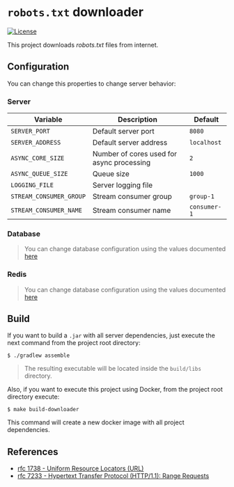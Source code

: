 # `robots.txt` downloader

[![License](https://img.shields.io/badge/License-GPLv3%202.0-brightgreen.svg?style=for-the-badge)](https://www.gnu.org/licenses/gpl-3.0)

This project downloads *robots.txt* files from internet.

## Configuration

You can change this properties to change server behavior:

### Server

| **Variable**              	| **Description**                	| **Default**      	|
|---------------------------	|--------------------------------	|------------------	|
| `SERVER_PORT` 	| Default server port        	| `8080` 	|
| `SERVER_ADDRESS` | Default server address | `localhost` |
| `ASYNC_CORE_SIZE` | Number of cores used for async processing | `2` |
| `ASYNC_QUEUE_SIZE` | Queue size | `1000` |
| `LOGGING_FILE` | Server logging file | |
| `STREAM_CONSUMER_GROUP` | Stream consumer group | `group-1` |
| `STREAM_CONSUMER_NAME` | Stream consumer name | `consumer-1` |

### Database

>You can change database configuration using the values documented [here](../database/README.md#Database)

### Redis

>You can change database configuration using the values documented [here](../database/README.md#Redis)

## Build

If you want to build a `.jar` with all server dependencies, just execute the next command from the project root directory:

```
$ ./gradlew assemble
```

>The resulting executable will be located inside the `build/libs` directory.

Also, if you want to execute this project using Docker, from the project root directory execute:

```
$ make build-downloader
```

This command will create a new docker image with all project dependencies.

## References

* [rfc 1738 - Uniform Resource Locators (URL)](https://www.ietf.org/rfc/rfc1738.txt)
* [rfc 7233 - Hypertext Transfer Protocol (HTTP/1.1): Range Requests](https://tools.ietf.org/html/rfc7233#section-3.1)
